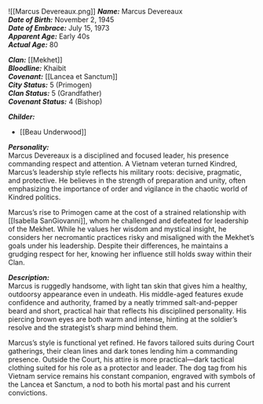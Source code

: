 ![[Marcus Devereaux.png]]
***Name:*** Marcus Devereaux  
***Date of Birth:*** November 2, 1945  
***Date of Embrace:*** July 15, 1973  
***Apparent Age:*** Early 40s  
***Actual Age:*** 80  

***Clan:*** [[Mekhet]]  
***Bloodline:*** Khaibit  
***Covenant:*** [[Lancea et Sanctum]]  
***City Status:*** 5 (Primogen)  
***Clan Status:*** 5 (Grandfather)  
***Covenant Status:*** 4 (Bishop)  

***Childer:***
* [[Beau Underwood]]

***Personality:***  
Marcus Devereaux is a disciplined and focused leader, his presence commanding respect and attention. A Vietnam veteran turned Kindred, Marcus’s leadership style reflects his military roots: decisive, pragmatic, and protective. He believes in the strength of preparation and unity, often emphasizing the importance of order and vigilance in the chaotic world of Kindred politics.  

Marcus’s rise to Primogen came at the cost of a strained relationship with [[Isabella SanGiovanni]], whom he challenged and defeated for leadership of the Mekhet. While he values her wisdom and mystical insight, he considers her necromantic practices risky and misaligned with the Mekhet’s goals under his leadership. Despite their differences, he maintains a grudging respect for her, knowing her influence still holds sway within their Clan.  

***Description:***  
Marcus is ruggedly handsome, with light tan skin that gives him a healthy, outdoorsy appearance even in undeath. His middle-aged features exude confidence and authority, framed by a neatly trimmed salt-and-pepper beard and short, practical hair that reflects his disciplined personality. His piercing brown eyes are both warm and intense, hinting at the soldier’s resolve and the strategist’s sharp mind behind them.  

Marcus’s style is functional yet refined. He favors tailored suits during Court gatherings, their clean lines and dark tones lending him a commanding presence. Outside the Court, his attire is more practical—dark tactical clothing suited for his role as a protector and leader. The dog tag from his Vietnam service remains his constant companion, engraved with symbols of the Lancea et Sanctum, a nod to both his mortal past and his current convictions.